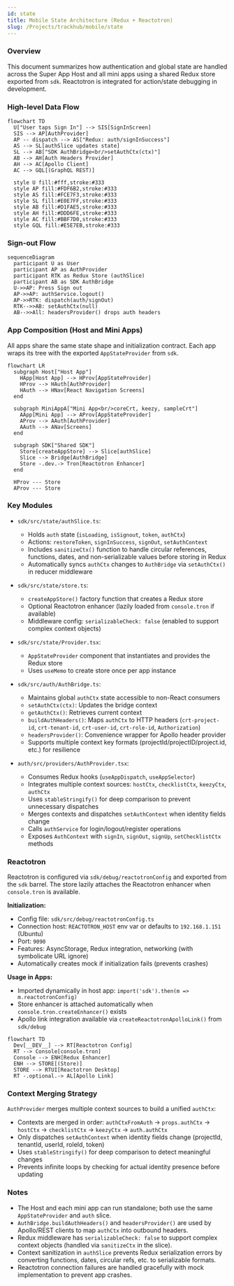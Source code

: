 ```yaml
---
id: state
title: Mobile State Architecture (Redux + Reactotron)
slug: /Projects/trackhub/mobile/state
---
```


### Overview

This document summarizes how authentication and global state are handled across the Super App Host and all mini apps using a shared Redux store exported from `sdk`. Reactotron is integrated for action/state debugging in development.

### High-level Data Flow

```mermaid
flowchart TD
  U["User taps Sign In"] --> SIS[SignInScreen]
  SIS --> AP[AuthProvider]
  AP -- dispatch --> AS["Redux: auth/signInSuccess"]
  AS --> SL[authSlice updates state]
  SL --> AB["SDK AuthBridge<br/>setAuthCtx(ctx)"]
  AB --> AH[Auth Headers Provider]
  AH --> AC[Apollo Client]
  AC --> GQL[(GraphQL REST)]

  style U fill:#fff,stroke:#333
  style AP fill:#FDF6B2,stroke:#333
  style AS fill:#FCE7F3,stroke:#333
  style SL fill:#E0E7FF,stroke:#333
  style AB fill:#D1FAE5,stroke:#333
  style AH fill:#DDD6FE,stroke:#333
  style AC fill:#BBF7D0,stroke:#333
  style GQL fill:#E5E7EB,stroke:#333
```

### Sign-out Flow

```mermaid
sequenceDiagram
  participant U as User
  participant AP as AuthProvider
  participant RTK as Redux Store (authSlice)
  participant AB as SDK AuthBridge
  U->>AP: Press Sign out
  AP->>AP: authService.logout()
  AP->>RTK: dispatch(auth/signOut)
  RTK-->>AB: setAuthCtx(null)
  AB-->>All: headersProvider() drops auth headers
```

### App Composition (Host and Mini Apps)

All apps share the same state shape and initialization contract. Each app wraps its tree with the exported `AppStateProvider` from `sdk`.

```mermaid
flowchart LR
  subgraph Host["Host App"]
    HApp[Host App] --> HProv[AppStateProvider]
    HProv --> HAuth[AuthProvider]
    HAuth --> HNav[React Navigation Screens]
  end

  subgraph MiniAppA["Mini App<br/>coreCrt, keezy, sampleCrt"]
    AApp[Mini App] --> AProv[AppStateProvider]
    AProv --> AAuth[AuthProvider]
    AAuth --> ANav[Screens]
  end

  subgraph SDK["Shared SDK"]
    Store[createAppStore] --> Slice[authSlice]
    Slice --> Bridge[AuthBridge]
    Store -.dev.-> Tron[Reactotron Enhancer]
  end

  HProv --- Store
  AProv --- Store
```

### Key Modules

- `sdk/src/state/authSlice.ts`: 
  - Holds `auth` state (`isLoading`, `isSignout`, `token`, `authCtx`) 
  - Actions: `restoreToken`, `signInSuccess`, `signOut`, `setAuthContext`
  - Includes `sanitizeCtx()` function to handle circular references, functions, dates, and non-serializable values before storing in Redux
  - Automatically syncs `authCtx` changes to `AuthBridge` via `setAuthCtx()` in reducer middleware

- `sdk/src/state/store.ts`: 
  - `createAppStore()` factory function that creates a Redux store
  - Optional Reactotron enhancer (lazily loaded from `console.tron` if available)
  - Middleware config: `serializableCheck: false` (enabled to support complex context objects)

- `sdk/src/state/Provider.tsx`: 
  - `AppStateProvider` component that instantiates and provides the Redux store
  - Uses `useMemo` to create store once per app instance

- `sdk/src/auth/AuthBridge.ts`: 
  - Maintains global `authCtx` state accessible to non-React consumers
  - `setAuthCtx(ctx)`: Updates the bridge context
  - `getAuthCtx()`: Retrieves current context
  - `buildAuthHeaders()`: Maps `authCtx` to HTTP headers (`crt-project-id`, `crt-tenant-id`, `crt-user-id`, `crt-role-id`, `Authorization`)
  - `headersProvider()`: Convenience wrapper for Apollo header provider
  - Supports multiple context key formats (projectId/projectID/project.id, etc.) for resilience

- `auth/src/providers/AuthProvider.tsx`: 
  - Consumes Redux hooks (`useAppDispatch`, `useAppSelector`)
  - Integrates multiple context sources: `hostCtx`, `checklistCtx`, `keezyCtx`, `authCtx`
  - Uses `stableStringify()` for deep comparison to prevent unnecessary dispatches
  - Merges contexts and dispatches `setAuthContext` when identity fields change
  - Calls `authService` for login/logout/register operations
  - Exposes `AuthContext` with `signIn`, `signOut`, `signUp`, `setChecklistCtx` methods

### Reactotron

Reactotron is configured via `sdk/debug/reactotronConfig` and exported from the `sdk` barrel. The store lazily attaches the Reactotron enhancer when `console.tron` is available.

**Initialization:**
- Config file: `sdk/src/debug/reactotronConfig.ts`
- Connection host: `REACTOTRON_HOST` env var or defaults to `192.168.1.151` (Ubuntu)
- Port: `9090`
- Features: AsyncStorage, Redux integration, networking (with symbolicate URL ignore)
- Automatically creates mock if initialization fails (prevents crashes)

**Usage in Apps:**
- Imported dynamically in host app: `import('sdk').then(m => m.reactotronConfig)`
- Store enhancer is attached automatically when `console.tron.createEnhancer()` exists
- Apollo link integration available via `createReactotronApolloLink()` from `sdk/debug`

```mermaid
flowchart TD
  Dev[__DEV__] --> RT[Reactotron Config]
  RT --> Console[console.tron]
  Console --> ENH[Redux Enhancer]
  ENH --> STORE[(Store)]
  STORE --> RTUI[Reactotron Desktop]
  RT -.optional.-> AL[Apollo Link]
```

### Context Merging Strategy

`AuthProvider` merges multiple context sources to build a unified `authCtx`:
- Contexts are merged in order: `authCtxFromAuth` → `props.authCtx` → `hostCtx` → `checklistCtx` → `keezyCtx` → `auth.authCtx`
- Only dispatches `setAuthContext` when identity fields change (projectId, tenantId, userId, roleId, token)
- Uses `stableStringify()` for deep comparison to detect meaningful changes
- Prevents infinite loops by checking for actual identity presence before updating

### Notes

- The Host and each mini app can run standalone; both use the same `AppStateProvider` and `auth` slice.
- `AuthBridge.buildAuthHeaders()` and `headersProvider()` are used by Apollo/REST clients to map `authCtx` into outbound headers.
- Redux middleware has `serializableCheck: false` to support complex context objects (handled via `sanitizeCtx` in the slice).
- Context sanitization in `authSlice` prevents Redux serialization errors by converting functions, dates, circular refs, etc. to serializable formats.
- Reactotron connection failures are handled gracefully with mock implementation to prevent app crashes.


